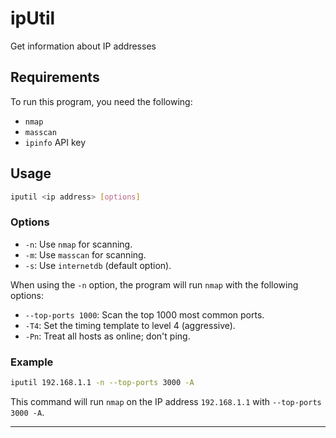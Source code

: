# ipUtil
Get information about IP addresses

## Requirements
To run this program, you need the following:
- `nmap`
- `masscan`
- `ipinfo` API key

## Usage
```sh
iputil <ip address> [options]
```

### Options
- `-n`: Use `nmap` for scanning.
- `-m`: Use `masscan` for scanning.
- `-s`: Use `internetdb` (default option).

When using the `-n` option, the program will run `nmap` with the following options:

- `--top-ports 1000`: Scan the top 1000 most common ports.
- `-T4`: Set the timing template to level 4 (aggressive).
- `-Pn`: Treat all hosts as online; don't ping.

### Example
```sh
iputil 192.168.1.1 -n --top-ports 3000 -A
```

This command will run `nmap` on the IP address `192.168.1.1` with `--top-ports 3000 -A`.

---
